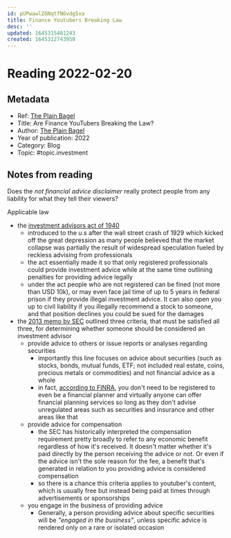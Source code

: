 ```yaml
---
id: pUPwawlZGNqtfNGvdg5xa
title: Finance Youtubers Breaking Law
desc: ''
updated: 1645315481243
created: 1645312743950
---
```

# Reading 2022-02-20

## Metadata

- Ref: [The Plain Bagel](https://www.youtube.com/watch?v=yMA2L5IEBAE)
- Title: Are Finance YouTubers Breaking the Law?
- Author: [The Plain Bagel](https://www.youtube.com/channel/UCFCEuCsyWP0YkP3CZ3Mr01Q)
- Year of publication: 2022
- Category: Blog
- Topic: #topic.investment

## Notes from reading

Does the *not financial advice disclaimer* really protect people from any liability for what they tell their viewers?

Applicable law
- the [investment advisors act of 1940](https://www.sec.gov/investment/laws-and-rules#:~:text=Investment%20Advisers%20Act%20of%201940,regulations%20designed%20to%20protect%20investors.)
  - introduced to the u.s after the wall street crash of 1929 which kicked off the great depression as many people believed that the market collapse was partially the result of widespread speculation fueled by reckless advising from professionals
  - the act essentially made it so that only registered professionals could provide investment advice while at the same time outlining penalties for providing advice legally
  - under the act people who are not registered can be fined (not more than USD 10k), or may even face jail time of up to 5 years in federal prison if they provide illegal investment advice. It can also open you up to civil liability if you illegally recommend a stock to someone, and that position declines you could be sued for the damages
- the [2013 memo by SEC](https://www.sec.gov/about/offices/oia/oia_investman/rplaze-042012.pdf) outlined three criteria, that must be satisfied all three, for determining whether someone should be considered an investment advisor
  - provide advice to others or issue reports or analyses regarding securities
    - importantly this line focuses on advice about securities (such as stocks, bonds, mutual funds, ETF; not included real estate, coins, precious metals or commodities) and not financial advice as a whole
    - in fact, [according to FINRA](https://www.finra.org/investors/learn-to-invest/choosing-investment-professional/financial-planners#:~:text=the%20financial%20planning%20profession%20does%20not%20have%20its%20own%20regulator), you don't need to be registered to even be a financial planner and virtually anyone can offer financial planning services so long as they don't advise unregulated areas such as securities and insurance and other areas like that
  - provide advice for compensation
    - the SEC has historically interpreted the compensation requirement pretty broadly to refer to any economic benefit regardless of how it's received. It doesn't matter whether it's paid directly by the person receiving the advice or not. Or even if the advice isn't the sole reason for the fee, a benefit that's generated in relation to you providing advice is considered compensation
    - so there is a chance this criteria applies to youtuber's content, which is usually free but instead being paid at times through advertisements or sponsorships
  - you engage in the business of providing advice
    - Generally, a person providing advice about specific securities will be *"engaged in the business"*, unless specific advice is rendered only on a rare or isolated occasion